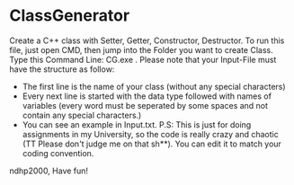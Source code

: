 # ClassGenerator
Create a C++ class with Setter, Getter, Constructor, Destructor.
To run this file, just open CMD, then jump into the Folder you want to create Class.
Type this Command Line: 
  CG.exe <Your input file> <Name of your Class>.
Please note that your Input-File must have the structure as follow:
  - The first line is the name of your class (without any special characters)
  - Every next line is started with the data type followed with names of variables (every word must be seperated by some spaces and not contain any special characters.)
  - You can see an example in Input.txt.
P.S: This is just for doing assignments in my University, so the code is really crazy and chaotic (TT Please don't judge me on that sh**). You can edit it to match your coding convention. 



ndhp2000,
Have fun!
